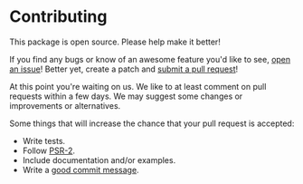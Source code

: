 # Contributing

This package is open source. Please help make it better!

If you find any bugs or know of an awesome feature you'd like to see, [open an issue][issue]! Better yet, create a patch
and [submit a pull request][pr]!

[issue]: https://github.com/squinones/burdette/issues/new
[pr]: https://github.com/squinones/burdette/compare/

At this point you're waiting on us. We like to at least comment on pull requests
within a few days. We may suggest some changes or improvements or alternatives.

Some things that will increase the chance that your pull request is accepted:

* Write tests.
* Follow [PSR-2][psr2].
* Include documentation and/or examples.
* Write a [good commit message][commit].

[psr2]: https://github.com/php-fig/fig-standards/blob/master/accepted/PSR-2-coding-style-guide.md
[commit]: http://tbaggery.com/2008/04/19/a-note-about-git-commit-messages.html